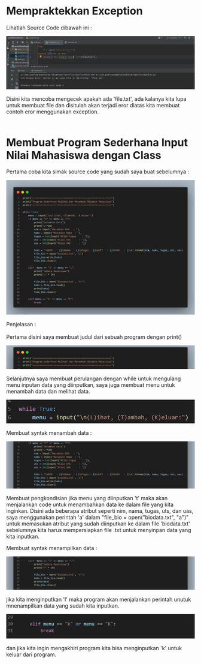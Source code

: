 # Mempraktekkan Exception 

Lihatlah Source Code dibawah ini : <br>

![gambar 1](asset/exception.png)<br>
 
 Disini kita mencoba mengecek apakah ada 'file.txt', ada kalanya kita lupa untuk membuat file dan disitulah akan terjadi eror diatas kita membuat contoh eror menggunakan exception. <br>
<br>

# Membuat Program Sederhana Input Nilai Mahasiswa dengan Class

Pertama coba kita simak source code yang sudah saya buat sebelumnya : <br>

![gambar 1](asset/code.png)<br>

Penjelasan :<br>
<br>
Pertama disini saya membuat judul dari sebuah program dengan print()<br>

![gambar 1](asset/judul.png)<br>

Selanjutnya saya membuat perulangan dengan while untuk mengulang menu inputan data yang diinputkan, saya juga membuat menu untuk menambah data dan melihat data.<br>

![gambar 1](asset/menu.png)<br>

Membuat syntak menambah data :<br>

![gambar 1](asset/tambahcode.png)<br>

Membuat pengkondisian jika menu yang diinputkan 't' maka akan menjalankan code untuk menambahkan data ke dalam file yang kita inginkan. Disini ada beberapa atribut seperti nim, nama, tugas, uts, dan uas, saya menggunakan perintah 'a' dalam "file_bio = open("biodata.txt", "a")" untuk memasukan atribut yang sudah diinputkan ke dalam file 'biodata.txt' sebelumnya kita harus mempersiapkan file .txt untuk menyinpan data yang kita inputkan.<br>

Membuat syntak menampilkan data :<br>

![gambar 1](asset/lihatcode.png)<br>

jika kita menginputkan 'l' maka program akan menjalankan perintah unutuk mnenampilkan data yang sudah kita inputkan.<br>

![gambar 1](asset/keluar.png)<br>

dan jika kita ingin mengakhiri program kita bisa menginputkan 'k' untuk keluar dari program.<br>

